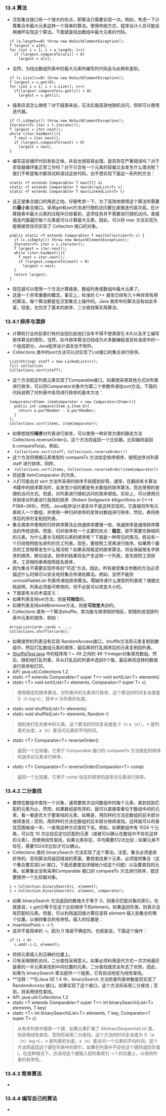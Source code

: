 ### 13.4 算法
- 泛型集合接口有一个很大的优点，即算法只需要实现一次。例如，考虑一下计算集合中最大元素这样一个简单的算法。使用传统方式，程序设计人员可能会用循环实现这个算法。下面就是找出数组中最大元素的代码。
```
  if (a.length==0) throw new NoSuchElementException();
  T largest = a[0];
  for (int i = 1; i < a.length; i++)
    if (largest.compareTo(a[i]) < 0)
      largest = a[i];
```
- 当然，为找出数组列表中的最大元素所编写的代码会与此稍有差别。
```
  if (v.size()==0) throw new NoSuchElementException();
  T largest = v.get(0);
  for (int i = 1; i < v.size(); i++)
    if(largest.compareTo(v.get(i)) < 0)
      largest = v.get(i);
```
- 链表应该怎么做呢？对于链表来说，无法实施高效地随机访问，但却可以使用迭代器。
```
  if (l.isEmpty()) throw new NoSuchElementException();
  Iterator<T> iter = l.iterator();
  T largest = iter.next();
  while (iter.hasNext()){
    T next = iter.next();
    if (largest.compareTo(next) < 0)
      largest = next;
  }
```
- 编写这些循环代码有些乏味，并且也很容易出错。是否存在严重错误吗？对于空容器循环能正常工作吗？对于只含有一个元素的容器又会发生什么情况呢？我们不希望每次都测试和调试这些代码，也不想实现下面这一系列的方法：
```
  static <T extends Comparable> T max(T[] a)
  static <T extends Comparable> T max(ArrayList<T> v)
  static <T extends Comparable> T max(LinkedList<T> l)
```
- 这正是集合接口的用武之地。仔细考虑一下，为了高效地使用这个算法所需要的**最小**集合接口。采用get和set方法进行随机访问要比直接迭代层次高。在计算链表中最大元素的过程中已经看到，这项任务并不需要进行随机访问。直接用迭代器遍历每个元素就可以计算最大元素。因此，可以将 max 方法实现为能够接受任何实现了 Collection 接口的对象。
```
  public static <T extends Comparable> T max(Collection<T> c) {
    if (c.isEmpty()) throw new NoSuchElementException();
    Iterator<T> iter = c.iterator();
    T largest = iter.next();
    while (iter.hasNext()){
      T next = iter.next();
      if (largest.compareTo(next) < 0)
        largest = next;
    }
    return largest;
  }
```
- 现在就可以使用一个方法计算链表、数组列表或数组中最大元素了。
- 这是一个非常重要的概念。事实上，标准的 C++ 类库已经有几十种非常有用的算法，每个算法都是在泛型集合上操作的。Java 类库中的算法没有如此丰富，但是，也包含了基本的排序、二分查找等实用算法。
> 
### 13.4.1 排序与混排
- 计算机行业的前辈们有时会回忆起他们当年不得不使用穿孔卡片以及手工编写排序算法的情形。当然，如今排序算法已经成为大多数编程语言标准库中的一个组成部分，Java程序设计语言也不例外。
- Collecitons 类中的sort方法可以对实现了List接口的集合进行排序。
```
  List<String> staff = new LinkedList<>();
  fill collection
  Collections.sort(staff);
```
- 这个方法假定列表元素实现了Comparable接口。如果想采用其他方式对列表进行排序，可以将Comparator对象作为第二个参数传递给sort方法。下面的代码说明了对列表中各项进行排序的基本方法：
```
  Comparator<Item> itemComparator = new Comparator<Item>(){
    public int compare(Item a,Item b){
      return a.partNumber - b.partNumber;
    }
  };
  Collections.sort(items, itemComparator);
```
- 如果想按照**降序**对列表进行排序，可以使用一种非常方便的静态方法 Collections.reverseOrder()。这个方法将返回一个比较器，比较器则返回 b.compareTo(a)。例如，
- ` Collections.sort(staff, Collections.reverseOrder())`
- 这个方法将根据元素类型的 compareTo 方法给定排序顺序，按照逆序对列表 staff 进行排序。同样，
- ` Collections.sort(items, Collections.reverseOrder(itemComparator))`
- 将逆置 itemComparator 的次序。
- 人们可能会对 sort 方法所采用的排序手段感到好奇。通常，在翻阅有关算法书籍中的排序算法时，会发觉介绍的都是有关数组的排序算法，而且使用的是随机访问方式。但是，对列表进行随机访问的效率很低。实际上，可以使用归并排序对列表进行高效的排序（Robert Sedgewick 《Algorithms in C++》 P366~369）。然而，Java程序设计语言并不是这样实现的。它直接将所有元素转入一个数组，并使用一种归并排序的变体对数组进行排序，然后，再将排序后的序列复制回列表。
- 集合类库中使用的归并排序算法比快速排序要慢一些，快速排序是通用排序算法的传统选择。但是，归并排序有一个主要的优点：**稳定**，即不需要交换相同的元素。为什么要关注相同元素的顺序呢？下面是一种常见的情况。假设有一个已经按照姓名排列的员工列表。现在，要按照工资再进行排序。如果两个雇员的工资相等发生什么情况呢？如果采用稳定的排序算法，将会保留按名字排序的顺序。换句话说，排序的结果将会产生这样一个列表，首先按照工资排序，工资相同者再按照姓名排序。
- 因为集合不需要实现所有的“可选”方法，因此，所有接受集合参数的方法必须描述什么时候可以安全地将集合传递给算法。例如，显然不能将 unmodifiableList 列表传递给排序算法。**可以**传递什么类型的列表呢？根据文档说明，列表必须是可修改的，但不必是可以改变大小的。
- 下面是有关的术语定义：
- 如果列表支持set方法，则是**可修改**的。
- 如果列表支持add和remove方法，则是**可改变大小**的。
- Collections 类有一个算法shuffle，其功能与排序刚好相反，即随机地混排列表中元素的顺序。例如：
```
  ArrayList<Card> cards = ...;
  Collections.shuffle(cards);
```
- 如果提供的列表没有实现 RandomAccess接口，shuffle方法将元素复制到数组中，然后打乱数组元素的顺序，最后再将打乱顺序后的元素复制回列表。
- [ShuffleTest.java](https://github.com/lu666666/notebooks/blob/master/CoreJavaVolume-I/v1ch13/shuffle/ShuffleTest.java) 中的程序用 1 ~ 49 之间的 49 个Integer对象填充数组。然后，随机地打乱列表，并从打乱后的列表中选前6个值。最后再将选择的数值进行排序和打印。
- API: java.util.Collections 1.2
- static \<T extends Comparable\<? super T\>\> void sort(List\<T\> elements)
- static \<T\> void sort(List\<T\> elements, Comparator\<? super T\> c)
> 使用稳定的排序算法，对列表中的元素进行排序。这个算法的时间复杂度是 O（n log n），其中 n 为列表的长度。
- static void shuffle(List\<?\> elements)
- static void shuffle(List\<?\> elements, Random r)
> 随机地打乱列表中的元素。这个算法的时间复杂度是 0（n a（n）），n 是列表的长度，a（n）是访问元素的平均时间。
- static \<T\> Comparator\<T\> reverseOrder()
> 返回一个比较器，它用于 Comparable 接口的 compareTo 方法规定的顺序的逆序对元素进行排序。
- static \<T\> Comparator\<T\> reverseOrder(Comparator\<T\> comp)
> 返回一个比较器，它用于 comp 给定的顺序的逆序对元素进行排序。
>
### 13.4.2 二分查找
- 要想在数组中查找一个对象，通常要依次访问数组中的每个元素，直到找到匹配的元素为止。然而，如果数组是有序的，就可以直接查看位于数组中间的元素，看一看是否大于要查找的元素。如果是，用同样的方法在数组的前半部分继续查找；否则，用同样的方法在数组的后半部分继续查找。这样就可以将查找范围缩减一半。一直用这种方式查找下去。例如，如果数组中有 1024 个元素，可以在 10 次比较后定位匹配的元素（或者可以确认在数组中不存在这样的元素），而使用线性查找，如果元素存在，平均需要512次比较；如果元素不存在，需要1024次比较才可以确认。
- Collections 类的 binarySearch 方法实现了这个算法。注意，集合必须是排好序的。否则算法将返回错误的答案。要想查找某个元素，必须提供集合（这个集合要实现List 接口，下面还要更加详细地介绍这个问题）以及要查找的元素。如果集合没有采用Comparable 接口的 compareTo 方法进行排序，就还要提供一个比较器对象。
```
  i = Collection.binarySearch(c, element);
  i = Collection.binarySearch(c, element, comparator);
```
- 如果 binarySearch 方法返回的数值大于等于 0，则表示匹配对象的索引。也就是说，c.get(i)等于在这个比较顺序下的element。如果返回负值，则表示没有匹配的元素。但是，可以利用返回值计算应该将 element 插入到集合的哪个位置，以保持集合的有序性。插入的位置是：
- insertionPoint = -i-1;
- 这并不是简单的 -i，因为 0 值是不确定的。也就是说，下面这个操作：
```
  if (i < 0)
    c.add(-i-1, element);
```
- 将把元素插入到正确的位置上。
- 只有采用随机访问，二分查找采用意义。如果必须利用迭代方式一次次地遍历链表的一半元素来找到中间位置的元素，二分查找就完全失去了优势。因此，如果为 binarySearch 算法提供一个链表，它将自动地变为线性查找。
- **注释：**在Java SE 1.4 中，binarySearch 方法检查列表参数是否实现了 RandomAccess 接口。如果实现了这个接口，这个方法将采用二分查找；否则，将采用线性查找。
- API: java.util.Collections 1.2
- static \<T extends Comparable\<? super T\>\> int binarySearch(List\<T\> elements, T key)
- static \<T\> int binarySearch(List\<T\> elements, T key, Comparator\<? super T\> c)
> 从有序列表中搜索一个键，如果元素扩展了 AbstractSequentialList 类，则采用线性查找，否则将采用二分查找。这个方法的时间复杂度为 O（a（n）log n），n 是列表的长度，a（n）是访问一个元素的平均时间。这个方法将返回这个键在列表中的索引，如果在列表中不存在这个键将返回负值i。在这种情况下，应该将这个键插入到列表索引 -i-1 的位置上，以保持列表的有序性。
> 
### 13.4.3 简单算法
- 
### 13.4.4 编写自己的算法
- 
